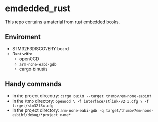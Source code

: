 # emdedded_rust
This repo contains a material from rust embedded books. 

## Enviroment 
* STM32F3DISCOVERY board
* Rust with:
	- openOCD
	- `arm-none-eabi-gdb`
	- cargo-binutils

## Handy commands
* In the project direcotry: `cargo build --target thumbv7em-none-eabihf`
* In the /tmp directory: `openocd \
  -f interface/stlink-v2-1.cfg \
  -f target/stm32f3x.cfg`
* In the project directory: `arm-none-eabi-gdb -q target/thumbv7em-none-eabihf/debug/*project_name*`